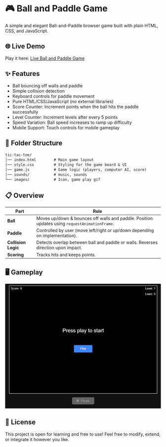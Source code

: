 # 🎮 Ball and Paddle Game
A simple and elegant Ball-and-Paddle browser game built with plain HTML, CSS, and JavaScript.

## 🌐 Live Demo
Play it here:
[Live Ball and Paddle Game](https://rytvee.github.io/ball-and-paddle/)

## ✨ Features
- Ball bouncing off walls and paddle
- Simple collision detection
- Keyboard controls for paddle movement
- Pure HTML/CSS/JavaScript (no external libraries)
- Score Counter: Increment points when the ball hits the paddle successfully
- Level Counter: Increment levels after every 5 points
- Speed Variation: Ball speed increases to ramp up difficulty
- Mobile Support: Touch controls for mobile gameplay

## 📂 Folder Structure
```text
tic-tac-toe/
│── index.html        # Main game layout
│── style.css         # Styling for the game board & UI
│── game.js           # Game logic (players, computer AI, score)
│── sounds/           # music, sounds 
└── images/           # Icon, game play gif
```

##  📋 Overview

| Part                   | Role                                                                                          |
| ---------------------- | --------------------------------------------------------------------------------------------- |
| **Ball**               | Moves up/down & bounces off walls and paddle. Position updates using `requestAnimationFrame`. |
| **Paddle**             | Controlled by user (move left/right or up/down depending on implementation).                  |
| **Collision Logic**    | Detects overlap between ball and paddle or walls. Reverses direction upon impact.             |
| **Scoring**            | Tracks hits and keeps points.                                                                 |


## 🖥️ Gameplay

![Game Play](images/game-play.gif)

## 📜 License
This project is open for learning and free to use!
Feel free to modify, extend, or integrate it however you like.
